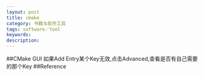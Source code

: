 ```yaml
---
layout: post
title: cmake
category: 书籍与软件工具
tags: software／tool
keywords: 
description: 
---
```


##CMake GUI
如果Add Entry某个Key无效,点击Advanced,查看是否有自己需要的那个Key
##Reference

